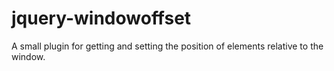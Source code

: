 # jquery-windowoffset
A small plugin for getting and setting the position of elements relative to the window.

